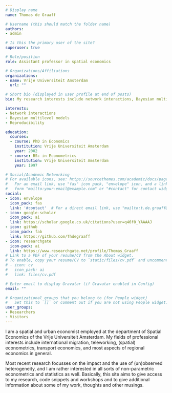 ```yaml
---
# Display name
name: Thomas de Graaff

# Username (this should match the folder name)
authors:
- admin

# Is this the primary user of the site?
superuser: true

# Role/position
role: Assistant professor in spatial economics

# Organizations/Affiliations
organizations:
- name: Vrije Universiteit Amsterdam
  url: ""

# Short bio (displayed in user profile at end of posts)
bio: My research interests include network interactions, Bayesian multilevel models and reproducibility of research

interests:
- Network interactions
- Bayesian multilevel models
- Reproducibility

education:
  courses:
  - course: PhD in Economics
    institution: Vrije Universiteit Amsterdam
    year: 2002
  - course: BSc in Econometrics
    institution: Vrije Universiteit Amsterdam
    year: 1997

# Social/Academic Networking
# For available icons, see: https://sourcethemes.com/academic/docs/page-builder/#icons
#   For an email link, use "fas" icon pack, "envelope" icon, and a link in the
#   form "mailto:your-email@example.com" or "#contact" for contact widget.
social:
- icon: envelope
  icon_pack: fas
  link: '#contact'  # For a direct email link, use "mailto:t.de.graaff@vu.nl".
- icon: google-scholar
  icon_pack: ai
  link: https://scholar.google.co.uk/citations?user=q46f0_YAAAAJ
- icon: github
  icon_pack: fab
  link: https://github.com/Thdegraaff
- icon: researchgate
  icon-pack: ai
  link: https://www.researchgate.net/profile/Thomas_Graaff
# Link to a PDF of your resume/CV from the About widget.
# To enable, copy your resume/CV to `static/files/cv.pdf` and uncomment the lines below.
# - icon: cv
#   icon_pack: ai
#   link: files/cv.pdf

# Enter email to display Gravatar (if Gravatar enabled in Config)
email: ""

# Organizational groups that you belong to (for People widget)
#   Set this to `[]` or comment out if you are not using People widget.
user_groups:
- Researchers
- Visitors
---
```


I am a spatial and urban economist employed at the department of Spatial
Economics of the Vrije Universiteit Amsterdam. My fields of professional
interests include international migration, teleworking, (spatial) econometrics,
transport economics, and most aspects of regional economics in general. 

Most recent research focusses on the impact and the use of (un)observed
heterogeneity, and I am rather interested in all sorts of non-parametric
econometrics and statistics as well. Basically, this site aims to give access to
my research, code snippets and workshops and to give additional information
about some of my work, thoughts and other musings.

